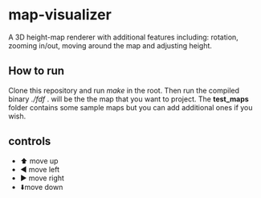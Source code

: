 # map-visualizer #

A 3D height-map renderer with additional features including: rotation, zooming in/out, moving around the map and adjusting height.

## How to run ##

Clone this repository and run *make* in the root. Then run the compiled binary *./fdf <filename>* . <filename> will be the the map that you want to project.
The **test_maps** folder contains some sample maps but you can add additional ones if you wish.

## controls ##
- :arrow_up: move up
- :arrow_backward: move left
- :arrow_forward: move right
- :arrow_down:move down


